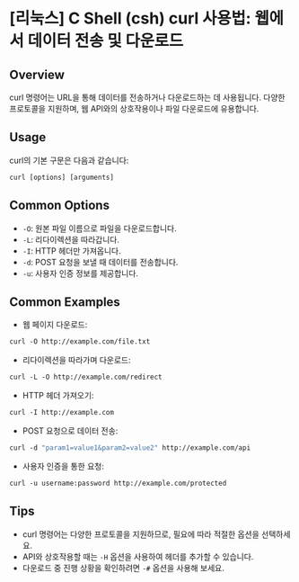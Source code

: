 # [리눅스] C Shell (csh) curl 사용법: 웹에서 데이터 전송 및 다운로드

## Overview
curl 명령어는 URL을 통해 데이터를 전송하거나 다운로드하는 데 사용됩니다. 다양한 프로토콜을 지원하며, 웹 API와의 상호작용이나 파일 다운로드에 유용합니다.

## Usage
curl의 기본 구문은 다음과 같습니다:

```csh
curl [options] [arguments]
```

## Common Options
- `-O`: 원본 파일 이름으로 파일을 다운로드합니다.
- `-L`: 리다이렉션을 따라갑니다.
- `-I`: HTTP 헤더만 가져옵니다.
- `-d`: POST 요청을 보낼 때 데이터를 전송합니다.
- `-u`: 사용자 인증 정보를 제공합니다.

## Common Examples
- 웹 페이지 다운로드:
```csh
curl -O http://example.com/file.txt
```

- 리다이렉션을 따라가며 다운로드:
```csh
curl -L -O http://example.com/redirect
```

- HTTP 헤더 가져오기:
```csh
curl -I http://example.com
```

- POST 요청으로 데이터 전송:
```csh
curl -d "param1=value1&param2=value2" http://example.com/api
```

- 사용자 인증을 통한 요청:
```csh
curl -u username:password http://example.com/protected
```

## Tips
- curl 명령어는 다양한 프로토콜을 지원하므로, 필요에 따라 적절한 옵션을 선택하세요.
- API와 상호작용할 때는 `-H` 옵션을 사용하여 헤더를 추가할 수 있습니다.
- 다운로드 중 진행 상황을 확인하려면 `-#` 옵션을 사용해 보세요.